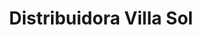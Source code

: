 ---
title: "Distribuidora Villa Sol"
url: /salsipuedes/distribuidora-villa-sol/
shop: tienda rural
---